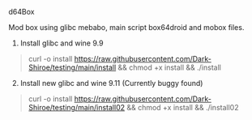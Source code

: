 d64Box

Mod box using glibc mebabo, main script box64droid and mobox files.

1. Install glibc and wine 9.9
> curl -o install https://raw.githubusercontent.com/Dark-Shiroe/testing/main/install && chmod +x install && ./install


2. Install new glibc and wine 9.11 (Currently buggy found)
> curl -o install https://raw.githubusercontent.com/Dark-Shiroe/testing/main/install02 && chmod +x install && ./install02

